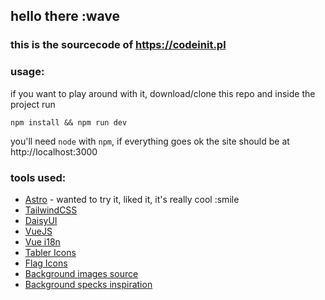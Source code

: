 ## hello there :wave
### this is the sourcecode of https://codeinit.pl

### usage:
if you want to play around with it, download/clone this repo and inside the project run
```
npm install && npm run dev
```
you'll need `node` with `npm`, if everything goes ok the site should be at http://localhost:3000

### tools used:

- [Astro](https://astro.build/) - wanted to try it, liked it, it's really cool :smile
- [TailwindCSS](https://tailwindcss.com/)
- [DaisyUI](https://daisyui.com/)
- [VueJS](https://vuejs.org/)
- [Vue i18n](https://vue-i18n.intlify.dev/)
- [Tabler Icons](https://github.com/tabler/tabler-icons)
- [Flag Icons](https://flagicons.lipis.dev/)
- [Background images source](https://www.pexels.com/)
- [Background specks inspiration](https://wweb.dev/resources/animated-css-background-generator/)
